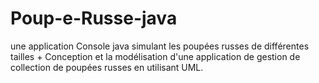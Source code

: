 # Poup-e-Russe-java
une application Console java simulant les poupées russes de différentes tailles + Conception et la modélisation d'une application de gestion de collection de poupées russes en utilisant UML.
